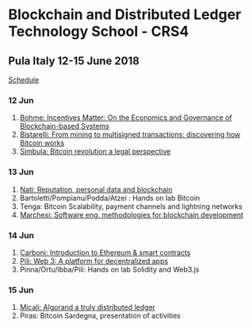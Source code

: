 # Blockchain and Distributed Ledger Technology School - CRS4
## Pula Italy 12-15 June 2018

[Schedule](pdf/programma_13_493_20180312120347.pdf)

### 12 Jun 
1. [Bohme: Incentives Matter: On the Economics and Governance of Blockchain-based Systems](pdf/rainer_bohme_20180612_handout.pdf)
2. [Bistarelli: From mining to multisigned transactions: discovering how Bitcoin works](pdf/Stefano_Bistarelli_Talk.pdf)
3. [Simbula: Bitcoin revolution a legal perspective](pdf/bitocin-revolution-a-legal-perspective.pdf)

### 13 Jun
1. [Nati: Reputation, personal data and blockchain](pdf/nati-trust-in-the-age-of-BC.pdf)
2. Bartoletti/Pompianu/Podda/Atzei : Hands on lab Bitcoin
3. Tenga: Bitcoin Scalability, payment channels and lightning networks
4. [Marchesi: Software eng. methodologies for blockchain development](pdf/marchesi-BOSE_CRS4_School_CR.pdf)

### 14 Jun
1. [Carboni: Introduction to Ethereum & smart contracts](pdf/carboni-introduction-to-smart-contract.pdf)
2. [Pili: Web 3: A platform for decentralized apps](pdf/pili_Web3_a_platform_forDapps.pdf)
3. Pinna/Ortu/Ibba/Pili: Hands on lab Solidity and Web3.js

### 15 Jun
1. [Micali: Algorand a truly distributed ledger](pdf/Hyperledger-Fabric-and-Composer.pdf)
2. Piras: Bitcoin Sardegna, presentation of activities

